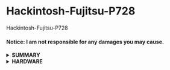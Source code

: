 # Hackintosh-Fujitsu-P728
Hackintosh-Fujitsu-P728

#### Notice: I am not responsible for any damages you may cause.

<details>
<summary><strong> SUMMARY </strong></summary>
<br>

| MacOS          | OpenCore | Repo                                                                                     |
| ---------------| -------- | ---------------------------------------------------------------------------------------- |
| Sequoia 15.4   | 1.0.4    | <a href="https://github.com/poville/Hackintosh-Fujitsu-P728/tree/OC104Mac15.4">Here      |

</details>
<details>
<summary><strong> HARDWARE </strong></summary>
<br>

| Category  | Fujistsu P728            |
| --------- | ------------------------ |
| Board     | Lifebook P728            |
| CPU       | Intel Core i5-8250U      |
| SSD       | KINGSTON SNV3S1000G(1T)  |
| Graphics  | Intel UHD 620            |
| Display   | BOE06D9((12.5")1378x768) |
| Network   | Intel L219-LM            |
| WiFi      | Intel Wireless-AC9569    |
| BlueTooth | Intel Wireless-AC9569    |
| Audio     | Realtek ALC255           |


- Refer to [P728-Platform_Specifications](https://jp.fujitsu.com/platform/pc/product/lifebook/1801/p728s/spec.html) for possible stock Fujitsu P728 configurations.

</details>